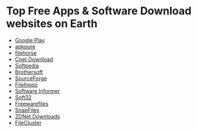 # Top Free Apps & Software Download websites on Earth

* <a href="https://play.google.com/store"> Google Play </a>
* <a href="https://apkpure.com/"> apkpure </a>
* <a href="https://www.filehorse.com/">filehorse</a>
* <a href="https://download.cnet.com/"> Cnet Download </a>
* <a href="http://www.softpedia.com/">Softpedia </a>
* <a href="http://www.brothersoft.com/"> Brothersoft  </a>
* <a href="https://sourceforge.net/">SourceForge </a>
* <a href="https://www.filehippo.com/"> Filehippo  </a>
* <a href="http://software.informer.com//">Software Informer</a>
* <a href="http://www.soft32.com/"> Soft32  </a>
* <a href="http://www.freewarefiles.com/">Freewarefiles </a>
* <a href="http://www.snapfiles.com/"> SnapFiles</a>
* <a href="https://downloads.zdnet.com/">ZDNet Downloads</a>
* <a href="http://www.filecluster.com/"> FileCluster  </a>
